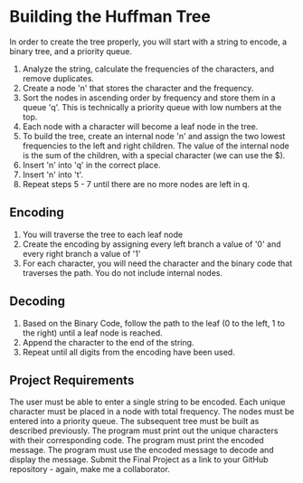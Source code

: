 # Building the Huffman Tree
In order to create the tree properly, you will start with a string to encode, a binary tree, and a priority queue.

1. Analyze the string, calculate the frequencies of the characters, and remove duplicates.
2. Create a node 'n' that stores the character and the frequency.
3. Sort the nodes in ascending order by frequency and store them in a queue 'q'. This is technically a priority queue with low numbers at the top.
4. Each node with a character will become a leaf node in the tree.
5. To build the tree, create an internal node 'n' and assign the two lowest frequencies to the left and right children. The value of the internal node is the sum of the children, with a special character (we can use the $).
6. Insert 'n' into 'q' in the correct place.
7. Insert 'n' into 't'.
8. Repeat steps 5 - 7 until there are no more nodes are left in q.

## Encoding
1. You will traverse the tree to each leaf node
2. Create the encoding by assigning every left branch a value of '0' and every right branch a value of '1'
3. For each character, you will need the character and the binary code that traverses the path. You do not include internal nodes.

## Decoding
1. Based on the Binary Code, follow the path to the leaf (0 to the left, 1 to the right) until a leaf node is reached.
2. Append the character to the end of the string.
3. Repeat until all digits from the encoding have been used.

## Project Requirements
The user must be able to enter a single string to be encoded.
Each unique character must be placed in a node with total frequency.
The nodes must be entered into a priority queue.
The subsequent tree must be built as described previously.
The program must print out the unique characters with their corresponding code.
The program must print the encoded message.
The program must use the encoded message to decode and display the message.
Submit the Final Project as a link to your GitHub repository - again, make me a collaborator.
